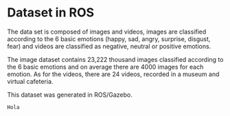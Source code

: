 # Dataset in ROS

The data set is composed of images and videos, images are classified according to the 6 basic emotions (happy, sad, angry, surprise, disgust, fear) and videos are classified as negative, neutral or positive emotions.

The image dataset contains 23,222 thousand images classified according to the 6 basic emotions and on average there are 4000 images for each emotion. As for the videos, there are 24 videos, recorded in a museum and virtual cafeteria.

This dataset was generated in ROS/Gazebo.

```
Hola
```
